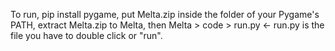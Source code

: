 To run, pip install pygame, put Melta.zip inside the folder of your Pygame's PATH, extract Melta.zip to Melta, then Melta > code > run.py <- run.py is the file you have to double click or "run".
